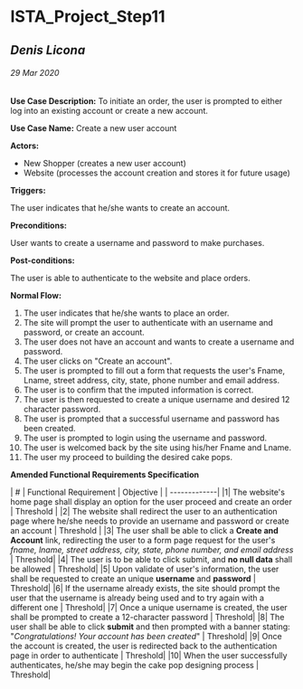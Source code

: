 ﻿# ISTA_Project_Step11
## *Denis Licona*
###### *29 Mar 2020* 

**Use Case Description:** To initiate an order, the user is prompted to either log into an existing account or create a new account.  

**Use Case Name:** Create a new user account

**Actors:**

- New Shopper (creates a new user account)
- Website (processes the account creation and stores it for future usage)

**Triggers:**

The user indicates that he/she wants to create an account.

**Preconditions:**

User wants to create a username and password to make purchases.

**Post-conditions:**

The user is able to authenticate to the website and place orders.

**Normal Flow:**

1. The user indicates that he/she wants to place an order.
1. The site will prompt the user to authenticate with an username and password, or create an account.
1. The user does not have an account and wants to create a username and password.
1. The user clicks on "Create an account".
1. The user is prompted to fill out a form that requests the user's Fname, Lname, street address, city, state, phone number and email address.
1. The user is to confirm that the imputed information is correct. 
1. The user is then requested to create a unique username and desired 12 character password. 
1. The user is prompted that a successful username and password has been created. 
1. The user is prompted to login using the username and password. 
1. The user is welcomed back by the site using his/her Fname and Lname.
1. The user my proceed to building the desired cake pops. 

**Amended Functional Requirements Specification**

| # | Functional Requirement | Objective |
| -------------| 
|1| The website's home page shall display an option for the user proceed and create an order | Threshold |
|2| The website shall redirect the user to an authentication page where he/she needs to provide an username and password or create an account | Threshold | 
|3| The user shall be able to click a __Create and Account__ link, redirecting the user to a form page request for the user's *fname, lname, street address, city, state, phone number, and email address* | Threshold|
|4| The user is to be able to click submit, and __no null data__ shall be allowed | Threshold|
|5| Upon validate of user's information, the user shall be requested to create an unique __username__ and __password__ | Threshold|
|6| If the username already exists, the site should prompt the user that the username is already being used and to try again with a different one | Threshold|
|7| Once a unique username is created, the user shall be prompted to create a 12-character password | Threshold|
|8| The user shall be able to click __submit__ and then prompted with a banner stating: "*Congratulations! Your account has been created*" | Threshold|
|9| Once the account is created, the user is redirected back to the authentication page in order to authenticate | Threshold|
|10| When the user successfully authenticates, he/she may begin the cake pop designing process | Threshold|